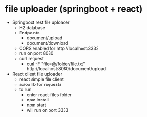 # file uploader (springboot +  react)
- Springboot rest file uploader
  - H2 database
  - Endpoints
    - document/upload
    - document/download
  - CORS enabled for http://localhost:3333
  - run on port 8080
  - curl request
    - curl -F "file=@/folder/file.txt"   http://localhost:8080/document/upload
- React client file uploader
  - react simple file client
  - axios lib for requests
  - to run
    - enter react-files folder
    - npm install
    - npm start
    - will run on port 3333
